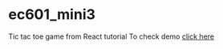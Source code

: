# ec601_mini3
Tic tac toe game from React tutorial
To check demo [click here](https://HKrzyszczak.github.io/tictacto)
